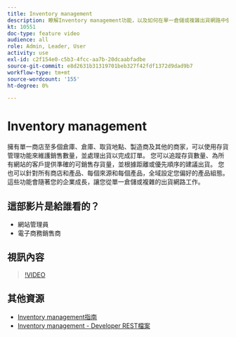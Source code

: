 ```yaml
---
title: Inventory management
description: 瞭解Inventory management功能，以及如何在單一倉儲或複雜出貨網路中使用這些功能。
kt: 10551
doc-type: feature video
audience: all
role: Admin, Leader, User
activity: use
exl-id: c2f154e0-c5b3-4fcc-aa7b-20dcaabfadbe
source-git-commit: e8d2631b31319701beb327f42fdf1372d9dad9b7
workflow-type: tm+mt
source-wordcount: '155'
ht-degree: 0%

---
```


# Inventory management

擁有單一商店至多個倉庫、倉庫、取貨地點、製造商及其他的商家，可以使用存貨管理功能來維護銷售數量，並處理出貨以完成訂單。 您可以追蹤存貨數量、為所有網站的客戶提供準確的可銷售存貨量，並根據距離或優先順序的建議出貨。 您也可以針對所有商店和產品、每個來源和每個產品，全域設定您偏好的產品組態。 這些功能會隨著您的企業成長，讓您從單一倉儲或複雜的出貨網路工作。

## 這部影片是給誰看的？

- 網站管理員
- 電子商務銷售商

## 視訊內容

>[!VIDEO](https://video.tv.adobe.com/v/343748?quality=12&learn=on)

## 其他資源

- [Inventory management指南](https://experienceleague.adobe.com/docs/commerce-admin/inventory/introduction.html)
- [Inventory management - Developer REST檔案](https://developer.adobe.com/commerce/webapi/rest/inventory/)
